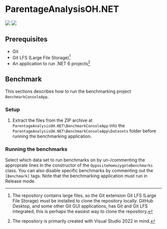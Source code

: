 # ParentageAnalysisOH.NET

[![](https://img.shields.io/nuget/v/ParentageAnalysisOH.NET.svg)](https://www.nuget.org/packages/ParentageAnalysisOH.NET/)
[![](https://img.shields.io/nuget/dt/ParentageAnalysisOH.NET.svg)](https://www.nuget.org/packages/ParentageAnalysisOH.NET/)

## Prerequisites

- Git
- Git LFS (Large File Storage)[^1]
- An application to run .NET 6 projects[^2]

[^1]: The repository contains large files, so the Git extension Git LFS (Large File Storage) must be installed to clone the repository locally. GitHub Desktop, and some other Git GUI applications, has Git and Git LFS integrated; this is perhaps the easiest way to clone the repository.
[^2]: The repository is primarily created with Visual Studio 2022 in mind.

## Benchmark

This sections describes how to run the benchmarking project `BenchmarkConsoleApp`.

### Setup

1. Extract the files from the ZIP archive at `ParentageAnalysisOH.NET\BenchmarkConsoleApp` into the `ParentageAnalysisOH.NET\BenchmarkConsoleApp\Datasets` folder before running the benchmarking application.

### Running the benchmarks

Select which data set to run benchmarks on by un-/commenting the approprate lines in the constructor of the ``OppositeHomozygoteBenchmarks`` class. You can also disable specific benchmarks by commenting out the ``[Benchmark]`` tags.
Note that the benchmarking application must run in Release mode.
